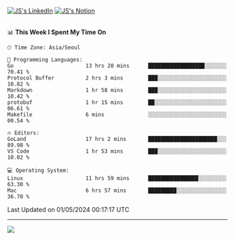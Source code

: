 
[![JS's LinkedIn](https://img.shields.io/badge/LinkedIn-blue?style=for-the-badge&logo=linkedin)](https://www.linkedin.com/in/jaeseung-lee-5a2a32139/) 
[![JS's Notion](https://img.shields.io/badge/Notion-black?style=for-the-badge&logo=notion)](https://bit.ly/ljswiki1) <br><br>
<!-- ![JS's GitHub stats](https://github-readme-stats-lemon-five.vercel.app/api?username=tkxkd0159&hide=contribs,prs,stars,issues&show_icons=true&theme=react&include_all_commits=true)   -->
<!-- ![Top Langs](https://github-readme-stats-lemon-five.vercel.app/api/top-langs/?username=tkxkd0159&layout=compact&hide=jupyter%20notebook,scss,html,css&langs_count=10)  -->


<!--START_SECTION:waka-->
📊 **This Week I Spent My Time On** 

```text
🕑︎ Time Zone: Asia/Seoul

💬 Programming Languages: 
Go                       13 hrs 20 mins      ██████████████████░░░░░░░   70.41 % 
Protocol Buffer          2 hrs 3 mins        ███░░░░░░░░░░░░░░░░░░░░░░   10.82 % 
Markdown                 1 hr 58 mins        ███░░░░░░░░░░░░░░░░░░░░░░   10.42 % 
protobuf                 1 hr 15 mins        ██░░░░░░░░░░░░░░░░░░░░░░░   06.61 % 
Makefile                 6 mins              ░░░░░░░░░░░░░░░░░░░░░░░░░   00.54 % 

🔥 Editors: 
GoLand                   17 hrs 2 mins       ██████████████████████░░░   89.98 % 
VS Code                  1 hr 53 mins        ███░░░░░░░░░░░░░░░░░░░░░░   10.02 % 

💻 Operating System: 
Linux                    11 hrs 59 mins      ████████████████░░░░░░░░░   63.30 % 
Mac                      6 hrs 57 mins       █████████░░░░░░░░░░░░░░░░   36.70 % 
```


 Last Updated on 01/05/2024 00:17:17 UTC
<!--END_SECTION:waka-->

---
<a href="https://github.com/tkxkd0159/books">
  <img align="center" src="https://github-readme-stats-lemon-five.vercel.app/api/pin/?username=tkxkd0159&repo=books&theme=react" />
</a>

<!---
- 🔭 I’m currently working on ...
- 🌱 I’m currently learning blockchain and distributed network
- 👯 I’m looking to collaborate on ...
- 🤔 I’m looking for help with ...
- 💬 Ask me about ...
- 📫 How to reach me: ...
- 😄 Pronouns: ...
- ⚡ Fun fact: ...
-->
